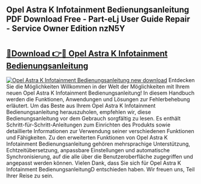 ## Opel Astra K Infotainment Bedienungsanleitung PDF Download Free - Part-eLj User Guide Repair - Service Owner Edition nzN5Y

# <h2><a href="http://df13mdn.blite.top/?on=Opel+Astra+K+Infotainment+Bedienungsanleitung">🔗Download 👉🔴 Opel Astra K Infotainment Bedienungsanleitung</a></h2>

[![Opel Astra K Infotainment Bedienungsanleitung new download](https://i.imgur.com/lujVjoI.png)](http://df13mdn.blite.top/?on=Opel+Astra+K+Infotainment+Bedienungsanleitung)
Entdecken Sie die Möglichkeiten Willkommen in der Welt der Möglichkeiten mit Ihrem neuen Opel Astra K Infotainment Bedienungsanleitung! In diesem Handbuch werden die Funktionen, Anwendungen und Lösungen zur Fehlerbehebung erläutert. Um das Beste aus Ihrem Opel Astra K Infotainment Bedienungsanleitung herauszuholen, empfehlen wir, diese Bedienungsanleitung vor dem Gebrauch sorgfältig zu lesen. Es enthält Schritt-für-Schritt-Anleitungen zum Einrichten des Produkts sowie detaillierte Informationen zur Verwendung seiner verschiedenen Funktionen und Fähigkeiten. Zu den erweiterten Funktionen von Opel Astra K Infotainment Bedienungsanleitung gehören mehrsprachige Unterstützung, Echtzeitübersetzung, anpassbare Einstellungen und automatische Synchronisierung, auf die alle über die Benutzeroberfläche zugegriffen und angepasst werden können. Vielen Dank, dass Sie sich für Opel Astra K Infotainment BedienungsanleitungD entschieden haben. Wir freuen uns, Teil Ihrer Reise zu sein.
